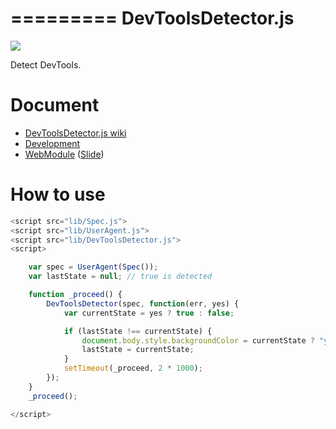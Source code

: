 =========
DevToolsDetector.js
=========

![](https://travis-ci.org/uupaa/DevToolsDetector.js.png)

Detect DevTools.

# Document

- [DevToolsDetector.js wiki](https://github.com/uupaa/DevToolsDetector.js/wiki/DevToolsDetector)
- [Development](https://github.com/uupaa/WebModule/wiki/Development)
- [WebModule](https://github.com/uupaa/WebModule) ([Slide](http://uupaa.github.io/Slide/slide/WebModule/index.html))


# How to use

```js
<script src="lib/Spec.js">
<script src="lib/UserAgent.js">
<script src="lib/DevToolsDetector.js">
<script>

    var spec = UserAgent(Spec());
    var lastState = null; // true is detected

    function _proceed() {
        DevToolsDetector(spec, function(err, yes) {
            var currentState = yes ? true : false;

            if (lastState !== currentState) {
                document.body.style.backgroundColor = currentState ? "yellow" : "blue";
                lastState = currentState;
            }
            setTimeout(_proceed, 2 * 1000);
        });
    }
    _proceed();

</script>
```
